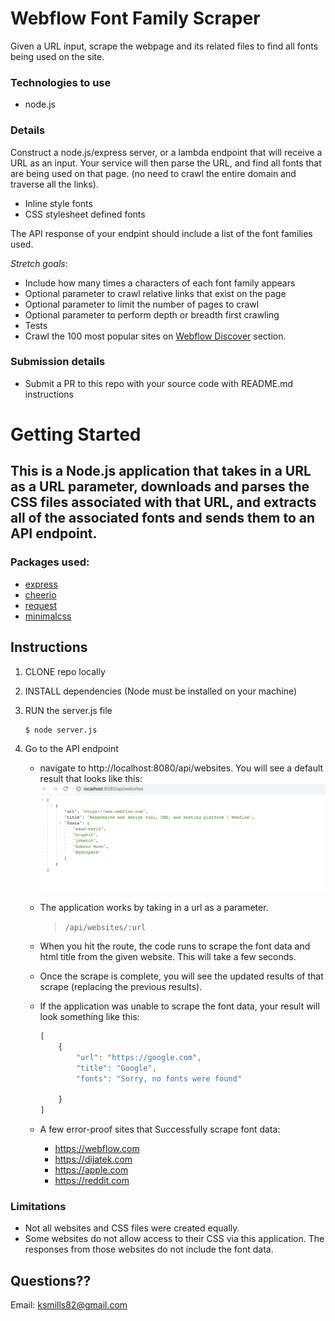 # Webflow Font Family Scraper

Given a URL input, scrape the webpage and its related files to find all fonts being used on the site.

### Technologies to use

- node.js

### Details

Construct a node.js/express server, or a lambda endpoint that will receive a URL as an input. Your service will then parse the URL, and find all fonts that are being used on that page. (no need to crawl the entire domain and traverse all the links).

- Inline style fonts
- CSS stylesheet defined fonts

The API response of your endpint should include a list of the font families used.

*Stretch goals*:

- Include how many times a characters of each font family appears
- Optional parameter to crawl relative links that exist on the page
- Optional parameter to limit the number of pages to crawl
- Optional parameter to perform depth or breadth first crawling
- Tests
- Crawl the 100 most popular sites on [Webflow Discover](https://webflow.com/discover/popular) section.

### Submission details

- Submit a PR to this repo with your source code with README.md instructions

# Getting Started

## This is a Node.js application that takes in a URL as a URL parameter, downloads and parses the CSS files associated with that URL, and extracts all of the associated fonts and sends them to an API endpoint.

### Packages used:
- [express](https://www.npmjs.com/package/express)
- [cheerio](https://www.npmjs.com/package/cheerio)
- [request](https://www.npmjs.com/package/request)
- [minimalcss](https://www.npmjs.com/package/minimalcss)

## Instructions

1. CLONE repo locally

2. INSTALL dependencies (Node must be installed on your machine)

3. RUN the server.js file


    ```node
    $ node server.js
    ```

4. Go to the API endpoint

    - navigate to http://localhost:8080/api/websites. You will see a default result that looks like this:
    ![Webflow](/images/APIEndpoint.png)

    - The application works by taking in a url as a parameter. 
        > ```/api/websites/:url```
    - When you hit the route, the code runs to scrape the font data and html title from the given website. This will take a few seconds.

    - Once the scrape is complete, you will see the updated results of that scrape (replacing the previous results).

    - If the application was unable to scrape the font data, your result will look something like this:

        ```js
        [
            {
                "url": "https://google.com",
                "title": "Google",
                "fonts": "Sorry, no fonts were found"
                
            }
        ]
        ```


    - A few error-proof sites that Successfully scrape font data:
        - https://webflow.com
        - https://dijatek.com
        - https://apple.com
        - https://reddit.com



### Limitations

- Not all websites and CSS files were created equally.
- Some websites do not allow access to their CSS via this application. The responses from those websites do not include the font data.

## Questions??

Email: ksmills82@gmail.com
